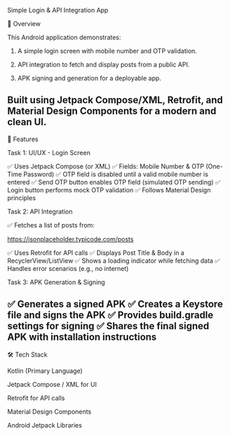Simple Login & API Integration App

📌 Overview

This Android application demonstrates:

1. A simple login screen with mobile number and OTP validation.

2. API integration to fetch and display posts from a public API.

3. APK signing and generation for a deployable app.

Built using Jetpack Compose/XML, Retrofit, and Material Design Components for a modern and clean UI.
---

🚀 Features

Task 1: UI/UX - Login Screen

✅ Uses Jetpack Compose (or XML)
✅ Fields: Mobile Number & OTP (One-Time Password)
✅ OTP field is disabled until a valid mobile number is entered
✅ Send OTP button enables OTP field (simulated OTP sending)
✅ Login button performs mock OTP validation
✅ Follows Material Design principles

Task 2: API Integration

✅ Fetches a list of posts from:

https://jsonplaceholder.typicode.com/posts

✅ Uses Retrofit for API calls
✅ Displays Post Title & Body in a RecyclerView/ListView
✅ Shows a loading indicator while fetching data
✅ Handles error scenarios (e.g., no internet)

Task 3: APK Generation & Signing

✅ Generates a signed APK
✅ Creates a Keystore file and signs the APK
✅ Provides build.gradle settings for signing
✅ Shares the final signed APK with installation instructions
---

🛠️ Tech Stack

Kotlin (Primary Language)

Jetpack Compose / XML for UI

Retrofit for API calls

Material Design Components

Android Jetpack Libraries
